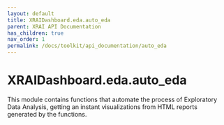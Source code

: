 ```yaml
---
layout: default
title: XRAIDashboard.eda.auto_eda
parent: XRAI API Documentation
has_children: true
nav_order: 1
permalink: /docs/toolkit/api_documentation/auto_eda
---
```


# XRAIDashboard.eda.auto_eda
This module contains functions that automate the process of Exploratory Data Analysis, getting an instant visualizations from HTML reports generated by the functions.